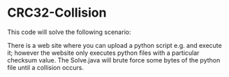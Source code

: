# CRC32-Collision

This code will solve the following scenario:

There is a web site where you can upload a python script e.g. and execute it; however the website only executes python files with a particular checksum value. The Solve.java will brute force some bytes of the python file until a collision occurs.

